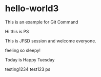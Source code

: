 # hello-world3
This is an example for Git Command

Hi this is PS

This is JFSD session and welcome everyone.

feeling so sleepy!

Today is Happy Tuesday

testing1234 test123 ps